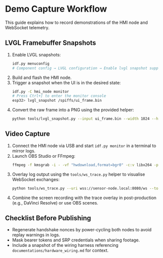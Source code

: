 # Demo Capture Workflow

This guide explains how to record demonstrations of the HMI node and WebSocket telemetry.

## LVGL Framebuffer Snapshots

1. Enable LVGL snapshots:
   ```bash
   idf.py menuconfig
   # Component config → LVGL configuration → Enable lvgl snapshot support
   ```
2. Build and flash the HMI node.
3. Trigger a snapshot when the UI is in the desired state:
   ```bash
   idf.py -C hmi_node monitor
   # Press Ctrl+] to enter the monitor console
   esp32> lvgl_snapshot /spiffs/ui_frame.bin
   ```
4. Convert the raw frame into a PNG using the provided helper:
   ```bash
   python tools/lvgl_snapshot.py --input ui_frame.bin --width 1024 --height 600 --output ui_frame.png
   ```

## Video Capture

1. Connect the HMI node via USB and start `idf.py monitor` in a terminal to mirror logs.
2. Launch OBS Studio or FFmpeg:
   ```bash
   ffmpeg -f kmsgrab -i - -vf "hwdownload,format=bgr0" -c:v libx264 -preset slow -crf 18 demo.mp4
   ```
3. Overlay log output using the `tools/ws_trace.py` helper to visualise WebSocket exchanges:
   ```bash
   python tools/ws_trace.py --uri wss://sensor-node.local:8080/ws --token $CONFIG_HMI_WS_AUTH_TOKEN --export trace.json
   ```
4. Combine the screen recording with the trace overlay in post-production (e.g., DaVinci Resolve) or use OBS scenes.

## Checklist Before Publishing

- Regenerate handshake nonces by power-cycling both nodes to avoid replay warnings in logs.
- Mask bearer tokens and SRP credentials when sharing footage.
- Include a snapshot of the wiring harness referencing `documentations/hardware_wiring.md` for context.
